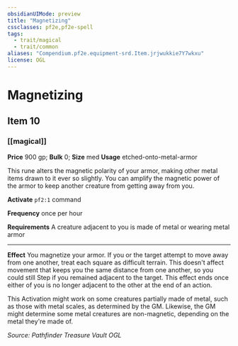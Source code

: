 ```yaml
---
obsidianUIMode: preview
title: "Magnetizing"
cssclasses: pf2e,pf2e-spell
tags:
  - trait/magical
  - trait/common
aliases: "Compendium.pf2e.equipment-srd.Item.jrjwukkie7Y7wkxu"
license: OGL
---
```

# Magnetizing
## Item 10
### [[magical]]


**Price** 900 gp; 
**Bulk** 0; **Size** med
**Usage** etched-onto-metal-armor

This rune alters the magnetic polarity of your armor, making other metal items drawn to it ever so slightly. You can amplify the magnetic power of the armor to keep another creature from getting away from you.

**Activate** `pf2:1` command

**Frequency** once per hour

**Requirements** A creature adjacent to you is made of metal or wearing metal armor

* * *

**Effect** You magnetize your armor. If you or the target attempt to move away from one another, treat each square as difficult terrain. This doesn't affect movement that keeps you the same distance from one another, so you could still Step if you remained adjacent to the target. This effect ends once either of you is no longer adjacent to the other at the end of an action.

This Activation might work on some creatures partially made of metal, such as those with metal scales, as determined by the GM. Likewise, the GM might determine some metal creatures are non-magnetic, depending on the metal they're made of.

*Source: Pathfinder Treasure Vault*
*OGL*